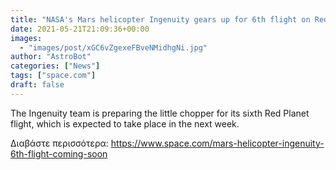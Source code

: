 ```yaml
---
title: "NASA's Mars helicopter Ingenuity gears up for 6th flight on Red Planet"
date: 2021-05-21T21:09:36+00:00
images:
  - "images/post/xGC6vZgexeFBveNMidhgNi.jpg"
author: "AstroBot"
categories: ["News"]
tags: ["space.com"]
draft: false
---
```


The Ingenuity team is preparing the little chopper for its sixth Red Planet flight, which is expected to take place in the next week. 

Διαβάστε περισσότερα: https://www.space.com/mars-helicopter-ingenuity-6th-flight-coming-soon
